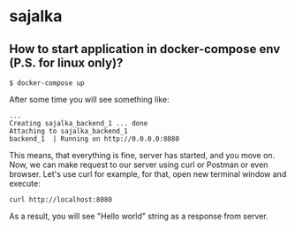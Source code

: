 # sajalka

## How to start application in docker-compose env (P.S. for linux only)?

```shell
$ docker-compose up
```
After some time you will see something like:
```shell
...
Creating sajalka_backend_1 ... done
Attaching to sajalka_backend_1
backend_1  | Running on http://0.0.0.0:8080
```
This means, that everything is fine, server has started, and you move on.
Now, we can make request to our server using curl or Postman or even browser.
Let's use curl for example, for that, open new terminal window and execute:
```shell
curl http://localhost:8080
```
As a result, you will see "Hello world" string as a response from server.